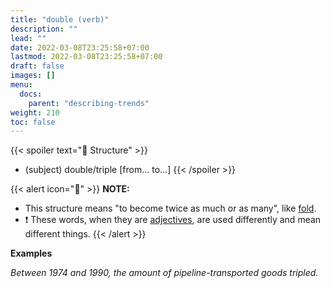 ```yaml
---
title: "double (verb)"
description: ""
lead: ""
date: 2022-03-08T23:25:58+07:00
lastmod: 2022-03-08T23:25:58+07:00
draft: false
images: []
menu:
  docs:
    parent: "describing-trends"
weight: 210
toc: false
---
```


{{< spoiler text="🌱 Structure" >}}
- (subject) double/triple [from... to...]
{{< /spoiler >}}

{{< alert icon="📝" >}}
**NOTE:**
- This structure means "to become twice as much or as many", like [fold](../fold).
- ❗️ These words, when they are [adjectives](../../comparing-numbers/double-adj), are used differently and mean different things.
{{< /alert >}}

**Examples**

_Between 1974 and 1990, the amount of pipeline-transported goods tripled._